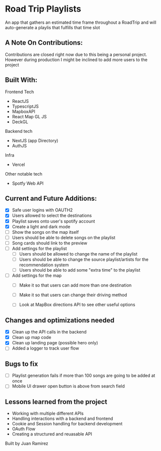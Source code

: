 # Road Trip Playlists

An app that gathers an estimated time frame throughout a RoadTrip and will auto-generate a playlis that fulfills that time slot

## A Note On Contributions:

Contributions are closed right now due to this being a personal project. However during production I might be inclined to add more users to the project

## Built With:

Frontend Tech

- ReactJS
- TypescriptJS
- MapboxAPI
- React Map GL JS
- DeckGL

Backend tech

- NextJS (app Directory)
- AuthJS

Infra

- Vercel

Other notable tech

- Spotfy Web API

## Current and Future Additions:

- [x] Safe user logins with OAUTH2
- [x] Users allowed to select the destinations
- [x] Playlist saves onto user's spotify account
- [x] Create a light and dark mode
- [ ] Show the songs on the map itself
- [ ] Users should be able to delete songs on the playlist 
- [ ] Song cards should link to the preview
- [ ] Add settings for the playlist
    - [ ] Users should be allowed to change the name of the playlist
    - [ ] Users should be able to change the source playlist/artists for the recommendation system
    - [ ] Users should be able to add some "extra time" to the playlist
- [ ] Add settings for the map
    - [ ] Make it so that users can add more than one destination
    - [ ] Make it so that users can change their driving method
    - [ ] Look at MapBox directions API to see other useful options



## Changes and optimizations needed
- [x] Clean up the API calls in the backend
- [x] Clean up map code
- [x] Clean up landing page (possible hero only)
- [ ] Added a logger to track user flow

## Bugs to fix
- [ ] Playlist generation fails if more than 100 songs are going to be added at once
- [ ] Mobile UI drawer open button is above from search field

## Lessons learned from the project

- Working with multiple different APIs
- Handling interactions with a backend and frontend
- Cookie and Session handling for backend development
- OAuth Flow
- Creating a structured and reuasable API

Built by Juan Ramirez
